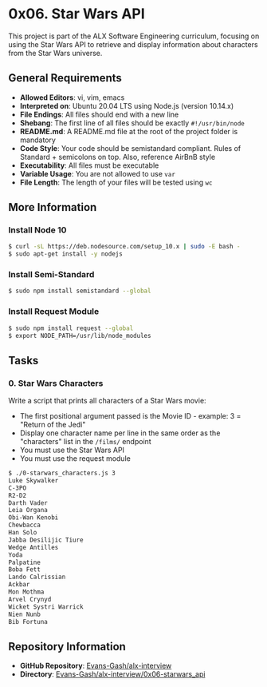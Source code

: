 # 0x06. Star Wars API

This project is part of the ALX Software Engineering curriculum, focusing on using the Star Wars API to retrieve and display information about characters from the Star Wars universe.

## General Requirements

- **Allowed Editors**: vi, vim, emacs
- **Interpreted on**: Ubuntu 20.04 LTS using Node.js (version 10.14.x)
- **File Endings**: All files should end with a new line
- **Shebang**: The first line of all files should be exactly `#!/usr/bin/node`
- **README.md**: A README.md file at the root of the project folder is mandatory
- **Code Style**: Your code should be semistandard compliant. Rules of Standard + semicolons on top. Also, reference AirBnB style
- **Executability**: All files must be executable
- **Variable Usage**: You are not allowed to use `var`
- **File Length**: The length of your files will be tested using `wc`

## More Information

### Install Node 10

```bash
$ curl -sL https://deb.nodesource.com/setup_10.x | sudo -E bash -
$ sudo apt-get install -y nodejs
```

### Install Semi-Standard

```bash
$ sudo npm install semistandard --global
```

### Install Request Module

```bash
$ sudo npm install request --global
$ export NODE_PATH=/usr/lib/node_modules
```

## Tasks

### 0. Star Wars Characters

Write a script that prints all characters of a Star Wars movie:

- The first positional argument passed is the Movie ID - example: 3 = "Return of the Jedi"
- Display one character name per line in the same order as the "characters" list in the `/films/` endpoint
- You must use the Star Wars API
- You must use the request module

```bash
$ ./0-starwars_characters.js 3
Luke Skywalker
C-3PO
R2-D2
Darth Vader
Leia Organa
Obi-Wan Kenobi
Chewbacca
Han Solo
Jabba Desilijic Tiure
Wedge Antilles
Yoda
Palpatine
Boba Fett
Lando Calrissian
Ackbar
Mon Mothma
Arvel Crynyd
Wicket Systri Warrick
Nien Nunb
Bib Fortuna
```


## Repository Information

- **GitHub Repository**: [Evans-Gash/alx-interview](https://github.com/Evans-Gash/alx-interview)
- **Directory**: [Evans-Gash/alx-interview/0x06-starwars_api](https://github.com/Evans-Gash/alx-interview/0x06-starwars_api)
